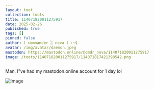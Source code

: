 ```yaml
---
layout: toot
collection: toots
title: 114071820011275917
date: 2025-02-26
published: true
tags: []
pinned: false
author: ⸸ commander ░ nova ⸸ :~$
avatar: /img/avatar/daemon.jpeg
mastodon: https://mastodon.online/@cmdr_nova/114071820011275917
image: /toots/114071820011275917/114071817421398542.png
---
```


Man, I"ve had my mastodon.online account for 1 day lol

<img src="/toots/114071820011275917/114071817421398542.png" alt="Image">

